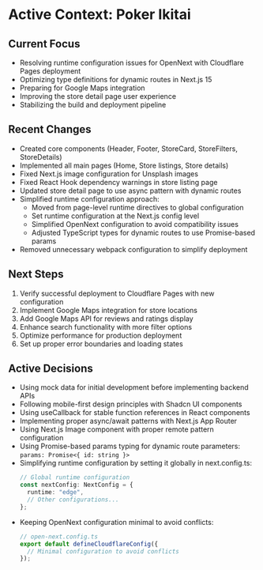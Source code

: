 # Active Context: Poker Ikitai

## Current Focus
- Resolving runtime configuration issues for OpenNext with Cloudflare Pages deployment
- Optimizing type definitions for dynamic routes in Next.js 15
- Preparing for Google Maps integration
- Improving the store detail page user experience
- Stabilizing the build and deployment pipeline

## Recent Changes
- Created core components (Header, Footer, StoreCard, StoreFilters, StoreDetails)
- Implemented all main pages (Home, Store listings, Store details)
- Fixed Next.js image configuration for Unsplash images
- Fixed React Hook dependency warnings in store listing page
- Updated store detail page to use async pattern with dynamic routes
- Simplified runtime configuration approach:
  - Moved from page-level runtime directives to global configuration
  - Set runtime configuration at the Next.js config level
  - Simplified OpenNext configuration to avoid compatibility issues
  - Adjusted TypeScript types for dynamic routes to use Promise-based params
- Removed unnecessary webpack configuration to simplify deployment

## Next Steps
1. Verify successful deployment to Cloudflare Pages with new configuration
2. Implement Google Maps integration for store locations
3. Add Google Maps API for reviews and ratings display
4. Enhance search functionality with more filter options
5. Optimize performance for production deployment
6. Set up proper error boundaries and loading states

## Active Decisions
- Using mock data for initial development before implementing backend APIs
- Following mobile-first design principles with Shadcn UI components
- Using useCallback for stable function references in React components
- Implementing proper async/await patterns with Next.js App Router
- Using Next.js Image component with proper remote pattern configuration
- Using Promise-based params typing for dynamic route parameters: `params: Promise<{ id: string }>`
- Simplifying runtime configuration by setting it globally in next.config.ts:
  ```typescript
  // Global runtime configuration
  const nextConfig: NextConfig = {
    runtime: "edge",
    // Other configurations...
  };
  ```
- Keeping OpenNext configuration minimal to avoid conflicts:
  ```typescript
  // open-next.config.ts
  export default defineCloudflareConfig({
    // Minimal configuration to avoid conflicts
  });
  ```